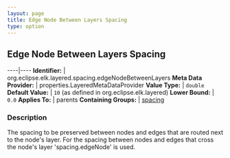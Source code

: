```yaml
---
layout: page
title: Edge Node Between Layers Spacing
type: option
---
```

## Edge Node Between Layers Spacing

----|----
**Identifier:** | org.eclipse.elk.layered.spacing.edgeNodeBetweenLayers
**Meta Data Provider:** | properties.LayeredMetaDataProvider
**Value Type:** | `double`
**Default Value:** | `10` (as defined in org.eclipse.elk.layered)
**Lower Bound:** | `0.0`
**Applies To:** | parents
**Containing Groups:** | [spacing](org-eclipse-elk-layered-spacing)

### Description

The spacing to be preserved between nodes and edges that are routed next to the node's layer. For the spacing between nodes and edges that cross the node's layer 'spacing.edgeNode' is used.
